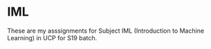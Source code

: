 # IML
These are my asssignments for Subject IML (Introduction to Machine Learning) in UCP for S19 batch.
